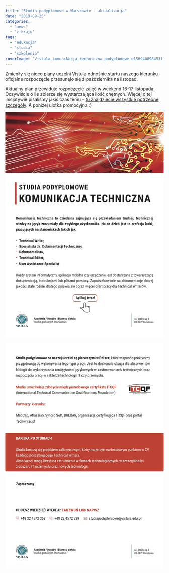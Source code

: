 ```yaml
---
title: "Studia podyplomowe w Warszawie - aktualizacja"
date: "2019-09-25"
categories:
  - "news"
  - "z-kraju"
tags:
  - "edukacja"
  - "studia"
  - "szkolenia"
coverImage: "Vistula_komunikacja_techniczna_podyplomowe-e1569408984531.png"
---
```


Zmieniły się nieco plany uczelni Vistula odnośnie startu naszego kierunku - oficjalne rozpoczęcie przesunęło się z października na listopad.

Aktualny plan przewiduje rozpoczęcie zajęć w weekend 16-17 listopada. Oczywiście o ile zbierze się wystarczająca ilość chętnych. Więcej o tej inicjatywie pisaliśmy jakiś czas temu - [tu znajdziecie wszystkie potrzebne szczegóły](http://techwriter.pl/studia-podyplomowe-w-warszawie-ruszaja-w-pazdzierniku/). A poniżej ulotka promocyjna :)

![](images/A5-komunikacja-techniczna2-1.jpg)

![](images/A5-komunikacja-techniczna22.jpg)
